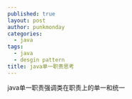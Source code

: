 ```yaml
---
published: true
layout: post
author: punkmonday
categories: 
  - java
tags: 
  - java
  - desgin pattern
title: java单一职责思考
---
```

java单一职责强调类在职责上的单一和统一
